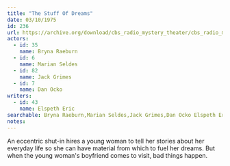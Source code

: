 ```yaml
---
title: "The Stuff Of Dreams"
date: 03/10/1975
id: 236
url: https://archive.org/download/cbs_radio_mystery_theater/cbs_radio_mystery_theater-0201-0250.zip/cbs_radio_mystery_theater-0201-0250%2Fcbsrmt_0236_the_stuff_of_dreams.mp3
actors:  
  - id: 35
    name: Bryna Raeburn  
  - id: 6
    name: Marian Seldes  
  - id: 82
    name: Jack Grimes  
  - id: 7
    name: Dan Ocko
writers:  
  - id: 43
    name: Elspeth Eric
searchable: Bryna Raeburn,Marian Seldes,Jack Grimes,Dan Ocko Elspeth Eric
notes:  
---
```

An eccentric shut-in hires a young woman to tell her stories about her everyday life so she can have material from which to fuel her dreams. But when the young woman's boyfriend comes to visit, bad things happen.